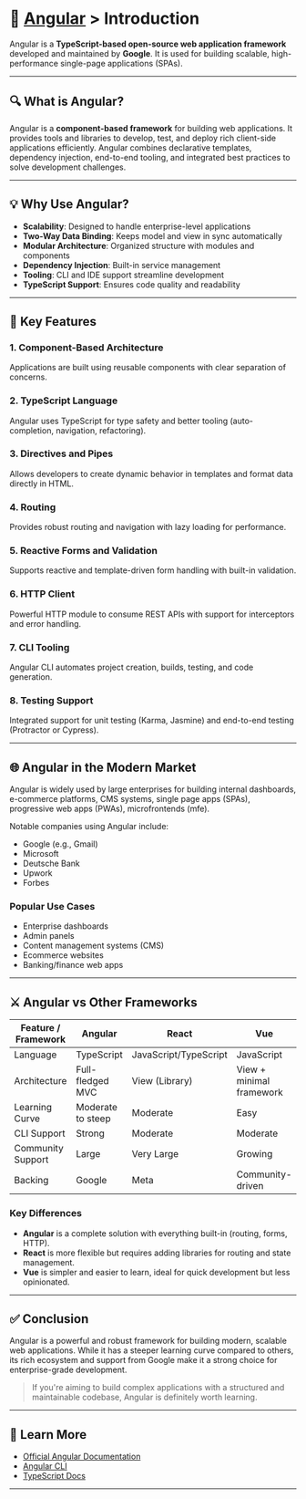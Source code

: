 # 📘 [Angular](../) > Introduction

Angular is a **TypeScript-based open-source web application framework** developed and maintained by **Google**. It is used for building scalable, high-performance single-page applications (SPAs).

---

## 🔍 What is Angular?

Angular is a **component-based framework** for building web applications. It provides tools and libraries to develop, test, and deploy rich client-side applications efficiently. Angular combines declarative templates, dependency injection, end-to-end tooling, and integrated best practices to solve development challenges.

---

## 💡 Why Use Angular?

- **Scalability**: Designed to handle enterprise-level applications
- **Two-Way Data Binding**: Keeps model and view in sync automatically
- **Modular Architecture**: Organized structure with modules and components
- **Dependency Injection**: Built-in service management
- **Tooling**: CLI and IDE support streamline development
- **TypeScript Support**: Ensures code quality and readability

---

## 🚀 Key Features

### 1. Component-Based Architecture
Applications are built using reusable components with clear separation of concerns.

### 2. TypeScript Language
Angular uses TypeScript for type safety and better tooling (auto-completion, navigation, refactoring).

### 3. Directives and Pipes
Allows developers to create dynamic behavior in templates and format data directly in HTML.

### 4. Routing
Provides robust routing and navigation with lazy loading for performance.

### 5. Reactive Forms and Validation
Supports reactive and template-driven form handling with built-in validation.

### 6. HTTP Client
Powerful HTTP module to consume REST APIs with support for interceptors and error handling.

### 7. CLI Tooling
Angular CLI automates project creation, builds, testing, and code generation.

### 8. Testing Support
Integrated support for unit testing (Karma, Jasmine) and end-to-end testing (Protractor or Cypress).

---

## 🌐 Angular in the Modern Market

Angular is widely used by large enterprises for building internal dashboards, e-commerce platforms, CMS systems, single page apps (SPAs), progressive web apps (PWAs), microfrontends (mfe). 

Notable companies using Angular include:

- Google (e.g., Gmail)
- Microsoft
- Deutsche Bank
- Upwork
- Forbes

### Popular Use Cases
- Enterprise dashboards
- Admin panels
- Content management systems (CMS)
- Ecommerce websites
- Banking/finance web apps

---

## ⚔️ Angular vs Other Frameworks

| Feature / Framework | Angular | React | Vue |
|---------------------|---------|-------|------|
| Language            | TypeScript | JavaScript/TypeScript | JavaScript |
| Architecture        | Full-fledged MVC | View (Library) | View + minimal framework |
| Learning Curve      | Moderate to steep | Moderate | Easy |
| CLI Support         | Strong | Moderate | Moderate |
| Community Support   | Large | Very Large | Growing |
| Backing             | Google | Meta | Community-driven |

### Key Differences
- **Angular** is a complete solution with everything built-in (routing, forms, HTTP).
- **React** is more flexible but requires adding libraries for routing and state management.
- **Vue** is simpler and easier to learn, ideal for quick development but less opinionated.

---

## ✅ Conclusion

Angular is a powerful and robust framework for building modern, scalable web applications. While it has a steeper learning curve compared to others, its rich ecosystem and support from Google make it a strong choice for enterprise-grade development.

> If you're aiming to build complex applications with a structured and maintainable codebase, Angular is definitely worth learning.

---

## 🔗 Learn More
- [Official Angular Documentation](https://angular.io/docs)
- [Angular CLI](https://angular.io/cli)
- [TypeScript Docs](https://www.typescriptlang.org/docs/)

---
